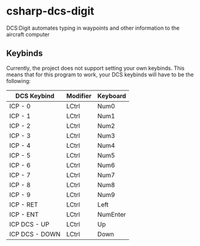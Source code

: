 # csharp-dcs-digit

DCS:Digit automates typing in waypoints and other information to the aircraft computer

## Keybinds

Currently, the project does not support setting your own keybinds. This means that for this program to work, your DCS keybinds will have to be the following:

| DCS Keybind    | Modifier | Keyboard |
| -------------- | -------- | -------- |
| ICP - 0        | LCtrl    | Num0     |
| ICP - 1        | LCtrl    | Num1     |
| ICP - 2        | LCtrl    | Num2     |
| ICP - 3        | LCtrl    | Num3     |
| ICP - 4        | LCtrl    | Num4     |
| ICP - 5        | LCtrl    | Num5     |
| ICP - 6        | LCtrl    | Num6     |
| ICP - 7        | LCtrl    | Num7     |
| ICP - 8        | LCtrl    | Num8     |
| ICP - 9        | LCtrl    | Num9     |
| ICP - RET      | LCtrl    | Left     |
| ICP - ENT      | LCtrl    | NumEnter |
| ICP DCS - UP   | LCtrl    | Up       |
| ICP DCS - DOWN | LCtrl    | Down     |
